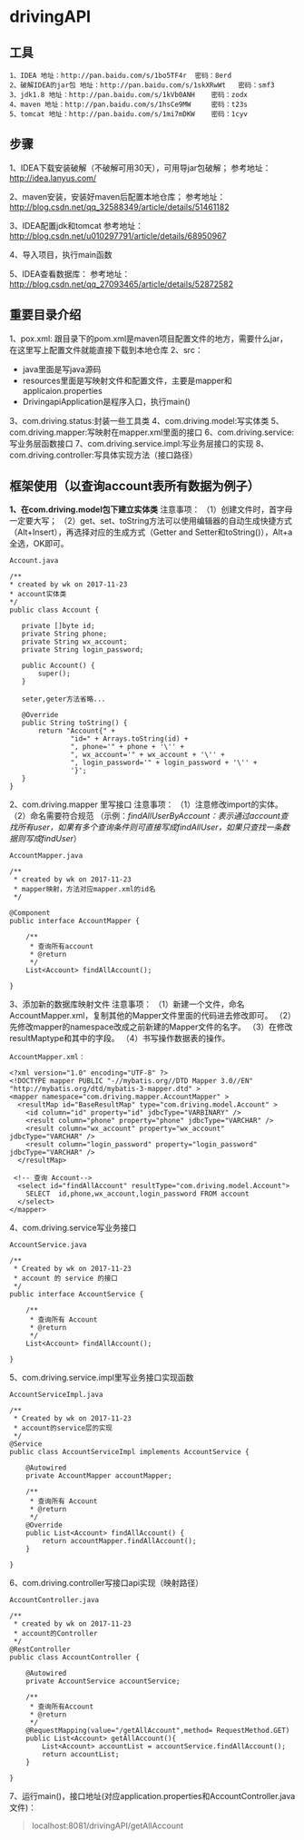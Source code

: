 # drivingAPI
## 工具
```
1、IDEA 地址：http://pan.baidu.com/s/1bo5TF4r  密码：8erd
2、破解IDEA的jar包 地址：http://pan.baidu.com/s/1skXRwWt   密码：smf3
3、jdk1.8 地址：http://pan.baidu.com/s/1kVb0ANH    密码：zodx
4、maven 地址：http://pan.baidu.com/s/1hsCe9MW     密码：t23s
5、tomcat 地址：http://pan.baidu.com/s/1mi7mDKW    密码：1cyv
 ```
 ## 步骤

 1、IDEA下载安装破解（不破解可用30天），可用导jar包破解；
 参考地址：http://idea.lanyus.com/

 2、maven安装，安装好maven后配置本地仓库；
 参考地址：http://blog.csdn.net/qq_32588349/article/details/51461182

 3、IDEA配置jdk和tomcat
 参考地址：http://blog.csdn.net/u010297791/article/details/68950967

 4、导入项目，执行main函数

 5、IDEA查看数据库：
 参考地址：http://blog.csdn.net/qq_27093465/article/details/52872582

 ## 重要目录介绍
 1、pox.xml:
    跟目录下的pom.xml是maven项目配置文件的地方，需要什么jar，在这里写上配置文件就能直接下载到本地仓库
 2、src：
 - java里面是写java源码
 - resources里面是写映射文件和配置文件，主要是mapper和applicaion.properties
 - DrivingapiApplication是程序入口，执行main()

 3、com.driving.status:封装一些工具类
 4、com.driving.model:写实体类
 5、com.driving.mapper:写映射在mapper.xml里面的接口
 6、com.driving.service:写业务层函数接口
 7、com.driving.service.impl:写业务层接口的实现
 8、com.driving.controller:写具体实现方法（接口路径）


 ## 框架使用（以查询account表所有数据为例子）
 
 **1、在com.driving.model包下建立实体类**
注意事项：
 （1）创建文件时，首字母一定要大写；
 （2）get、set、toString方法可以使用编辑器的自动生成快捷方式（Alt+Insert），再选择对应的生成方式（Getter and Setter和toString()），Alt+a全选，OK即可。
 ```
 Account.java

 /**
 * created by wk on 2017-11-23
 * account实体类
 */
public class Account {

    private []byte id;
    private String phone;
    private String wx_account;
    private String login_password;

    public Account() {
        super();
    }

    seter,geter方法省略...

    @Override
    public String toString() {
        return "Account{" +
                "id=" + Arrays.toString(id) +
                ", phone='" + phone + '\'' +
                ", wx_account='" + wx_account + '\'' +
                ", login_password='" + login_password + '\'' +
                '}';
    }
}
```

2、com.driving.mapper 里写接口
注意事项：
 （1）注意修改import的实体。
 （2）命名需要符合规范
 （示例：*findAllUserByAccount：表示通过account查找所有user，如果有多个查询条件则可直接写成findAllUser，如果只查找一条数据则写成findUser*）
```
AccountMapper.java

/**
 * created by wk on 2017-11-23
 * mapper映射，方法对应mapper.xml的id名
 */
 
@Component
public interface AccountMapper {

    /**
     * 查询所有account
     * @return
     */
    List<Account> findAllAccount();

}
```

3、添加新的数据库映射文件
注意事项：
 （1）新建一个文件，命名AccountMapper.xml，复制其他的Mapper文件里面的代码进去修改即可。
 （2）先修改mapper的namespace改成之前新建的Mapper文件的名字。
 （3）在修改resultMaptype和其中的字段。
 （4）书写操作数据表的操作。
```
AccountMapper.xml：

<?xml version="1.0" encoding="UTF-8" ?>
<!DOCTYPE mapper PUBLIC "-//mybatis.org//DTD Mapper 3.0//EN" "http://mybatis.org/dtd/mybatis-3-mapper.dtd" >
<mapper namespace="com.driving.mapper.AccountMapper" >
  <resultMap id="BaseResultMap" type="com.driving.model.Account" >
    <id column="id" property="id" jdbcType="VARBINARY" />
    <result column="phone" property="phone" jdbcType="VARCHAR" />
    <result column="wx_account" property="wx_account" jdbcType="VARCHAR" />
    <result column="login_password" property="login_password" jdbcType="VARCHAR" />
  </resultMap>

 <!-- 查询 Account-->
  <select id="findAllAccount" resultType="com.driving.model.Account">
    SELECT  id,phone,wx_account,login_password FROM account
  </select>
</mapper>
```

4、com.driving.service写业务接口
```
AccountService.java

/**
 * Created by wk on 2017-11-23
 * account 的 service 的接口
 */
public interface AccountService {

    /**
     * 查询所有 Account
     * @return
     */
    List<Account> findAllAccount();

}
```

5、com.driving.service.impl里写业务接口实现函数
```
AccountServiceImpl.java

/**
 * Created by wk on 2017-11-23
 * account的service层的实现
 */
@Service
public class AccountServiceImpl implements AccountService {

    @Autowired
    private AccountMapper accountMapper;

    /**
     * 查询所有 Account
     * @return
     */
    @Override
    public List<Account> findAllAccount() {
        return accountMapper.findAllAccount();
    }

}
```

6、com.driving.controller写接口api实现（映射路径）
```
AccountController.java

/**
 * created by wk on 2017-11-23
 * account的Controller
 */
@RestController
public class AccountController {

    @Autowired
    private AccountService accountService;

    /**
     * 查询所有Account
     * @return
     */
    @RequestMapping(value="/getAllAccount",method= RequestMethod.GET)
    public List<Account> getAllAccount(){
        List<Account> accountList = accountService.findAllAccount();
        return accountList;
    }

}
```
7、运行main()，接口地址(对应application.properties和AccountController.java文件)：
> localhost:8081/drivingAPI/getAllAccount
